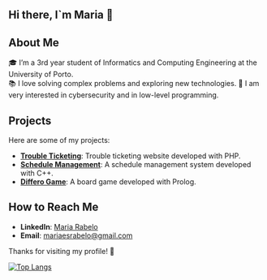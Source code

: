 ## Hi there, I`m Maria 👋

## About Me

🎓 I’m a 3rd year student of Informatics and Computing Engineering at the University of Porto.  
📚 I love solving complex problems and exploring new technologies.
🎯 I am very interested in cybersecurity and in low-level programming.  


## Projects

Here are some of my projects:

- **[Trouble Ticketing](https://github.com/mariaarabelo/trouble-ticketing)**: Trouble ticketing website developed with PHP.
- **[Schedule Management](https://github.com/mariaarabelo/AED-project)**: A schedule management system developed with C++.
- **[Differo Game](https://github.com/mariaarabelo/differo)**: A board game developed with Prolog.

## How to Reach Me

- **LinkedIn**: [Maria Rabelo](https://www.linkedin.com/in/mariaarabelo)
- **Email**: mariaesrabelo@gmail.com

Thanks for visiting my profile! 🚀

[![Top Langs](https://github-readme-stats.vercel.app/api/top-langs/?username=mariaarabelo&hide=html,css)](https://github.com/mariaarabelo)


<!--
**mariaarabelo/mariaarabelo** is a ✨ _special_ ✨ repository because its `README.md` (this file) appears on your GitHub profile.

Here are some ideas to get you started:

- 🔭 I’m currently working on ...
- 🌱 I’m currently learning ...
- 👯 I’m looking to collaborate on ...
- 🤔 I’m looking for help with ...
- 💬 Ask me about ...
- 📫 How to reach me: ...
- 😄 Pronouns: ...
- ⚡ Fun fact: ...
-->
